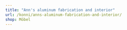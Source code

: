 ```yaml
---
title: "Ann's aluminum fabrication and interior"
url: /konni/anns-aluminum-fabrication-and-interior/
shop: Möbel
---
```

